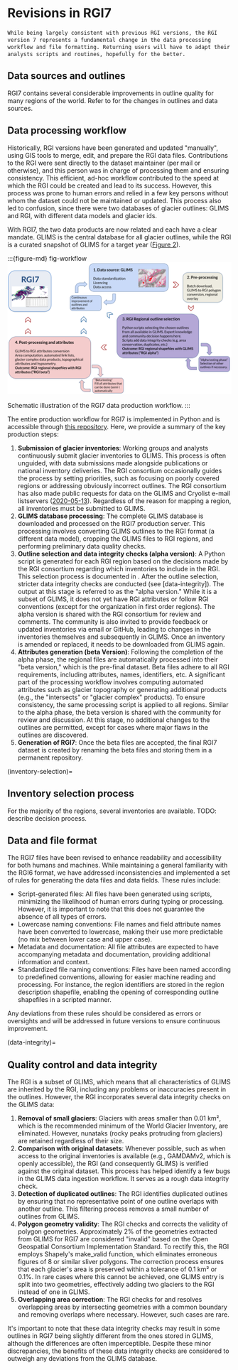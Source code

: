 # Revisions in RGI7 

```{important}
While being largely consistent with previous RGI versions, the RGI version 7 represents a fundamental change in the data processing workflow and file formatting. Returning users will have to adapt their analysts scripts and routines, hopefully for the better.
```

## Data sources and outlines

RGI7 contains several considerable improvements in outline quality for many regions of the world.
Refer to [](05_description_by_region) for the changes in outlines and data sources.

## Data processing workflow

Historically, RGI versions have been generated and updated "manually", using GIS tools to merge, edit, and prepare the RGI data files. Contributions to the RGI were sent directly to the dataset maintainer (per mail or otherwise), and this person was in charge of processing them and ensuring consistency. This efficient, ad-hoc workflow contributed to the speed at which the RGI could be created and lead to its success. However, this process was prone to human errors and relied in a few key persons without whom the dataset could not be maintained or updated. This process also led to confusion, since there were two databases of glacier outlines: GLIMS and RGI, with different data models and glacier ids.

With RGI7, the two data products are now related and each have a clear mandate. GLIMS is the central database for all glacier outlines, while the RGI is a curated snapshot of GLIMS for a target year ([Figure 2](fig-workflow)).

:::{figure-md} fig-workflow
<img src="img/workflow.png" alt="data workflow" class="bg-primary mb-1">

Schematic illustration of the RGI7 data production workflow.
:::

The entire production workflow for RGI7 is implemented in Python and is accessible through [this repository](https://github.com/GLIMS-RGI/rgi7_scripts). Here, we provide a summary of the key production steps:

1. **Submission of glacier inventories**: Working groups and analysts continuously submit glacier inventories to GLIMS. This process is often unguided, with data submissions made alongside publications or national inventory deliveries. The RGI consortium occasionally guides the process by setting priorities, such as focusing on poorly covered regions or addressing obviously incorrect outlines. The RGI consortium has also made public requests for data on the GLIMS and Cryolist e-mail listservers ([2020-05-13](https://lists.cryolist.org/pipermail/cryolist/2020-May/005135.html)). Regardless of the reason for mapping a region, all inventories must be submitted to GLIMS.
2. **GLIMS database processing**: The complete GLIMS database is downloaded and processed on the RGI7 production server. This processing involves converting GLIMS outlines to the RGI format (a different data model), cropping the GLIMS files to RGI regions, and performing preliminary data quality checks.
3. **Outline selection and data integrity checks (alpha version)**: A Python script is generated for each RGI region based on the decisions made by the RGI consortium regarding which inventories to include in the RGI. This selection process is documented in [](inventory-selection). After the outline selection, stricter data integrity checks are conducted (see [data-integrity]). The output at this stage is referred to as the "alpha version." While it is a subset of GLIMS, it does not yet have RGI attributes or follow RGI conventions (except for the organization in first order regions). The alpha version is shared with the RGI consortium for review and comments. The community is also invited to provide feedback or updated inventories via email or GitHub, leading to changes in the inventories themselves and subsequently in GLIMS. Once an inventory is amended or replaced, it needs to be downloaded from GLIMS again.
4. **Attributes generation (beta Version)**: Following the completion of the alpha phase, the regional files are automatically processed into their "beta version," which is the pre-final dataset. Beta files adhere to all RGI requirements, including attributes, names, identifiers, etc. A significant part of the processing workflow involves computing automated attributes such as glacier topography or generating additional products (e.g., the "intersects" or "glacier complex" products). To ensure consistency, the same processing script is applied to all regions. Similar to the alpha phase, the beta version is shared with the community for review and discussion. At this stage, no additional changes to the outlines are permitted, except for cases where major flaws in the outlines are discovered.
5. **Generation of RGI7**: Once the beta files are accepted, the final RGI7 dataset is created by renaming the beta files and storing them in a permanent repository.

(inventory-selection)=
## Inventory selection process

For the majority of the regions, several inventories are available. TODO: describe decision process.

## Data and file format

The RGI7 files have been revised to enhance readability and accessibility for both humans and machines. While maintaining a general familiarity with the RGI6 format, we have addressed inconsistencies and implemented a set of rules for generating the data files and data fields. These rules include:

- Script-generated files: All files have been generated using scripts, minimizing the likelihood of human errors during typing or processing. However, it is important to note that this does not guarantee the absence of all types of errors.
- Lowercase naming conventions: File names and field attribute names have been converted to lowercase, making their use more predictable (no mix between lower case and upper case).
- Metadata and documentation: All file attributes are expected to have accompanying metadata and documentation, providing additional information and context.
- Standardized file naming conventions: Files have been named according to predefined conventions, allowing for easier machine reading and processing. For instance, the region identifiers are stored in the region description shapefile, enabling the opening of corresponding outline shapefiles in a scripted manner.

Any deviations from these rules should be considered as errors or oversights and will be addressed in future versions to ensure continuous improvement.

(data-integrity)=
## Quality control and data integrity

The RGI is a subset of GLIMS, which means that all characteristics of GLIMS are inherited by the RGI, including any problems or inaccuracies present in the outlines. However, the RGI incorporates several data integrity checks on the GLIMS data:

1. **Removal of small glaciers**: Glaciers with areas smaller than 0.01 km², which is the recommended minimum of the World Glacier Inventory, are eliminated. However, nunataks (rocky peaks protruding from glaciers) are retained regardless of their size.
2. **Comparison with original datasets**: Whenever possible, such as when access to the original inventories is available (e.g., GAMDAMv2, which is openly accessible), the RGI (and consequently GLIMS) is verified against the original dataset. This process has helped identify a few bugs in the GLIMS data ingestion workflow. It serves as a rough data integrity check.
3. **Detection of duplicated outlines**: The RGI identifies duplicated outlines by ensuring that no representative point of one outline overlaps with another outline. This filtering process removes a small number of outlines from GLIMS.
4. **Polygon geometry validity**: The RGI checks and corrects the validity of polygon geometries. Approximately 2% of the geometries extracted from GLIMS for RGI7 are considered "invalid" based on the Open Geospatial Consortium Implementation Standard. To rectify this, the RGI employs Shapely's make_valid function, which eliminates erroneous figures of 8 or similar sliver polygons. The correction process ensures that each glacier's area is preserved within a tolerance of 0.1 km² or 0.1%. In rare cases where this cannot be achieved, one GLIMS entry is split into two geometries, effectively adding two glaciers to the RGI instead of one in GLIMS.
5. **Overlapping area correction**: The RGI checks for and resolves overlapping areas by intersecting geometries with a common boundary and removing overlaps where necessary. However, such cases are rare.

It's important to note that these data integrity checks may result in some outlines in RGI7 being slightly different from the ones stored in GLIMS, although the differences are often imperceptible. Despite these minor discrepancies, the benefits of these data integrity checks are considered to outweigh any deviations from the GLIMS database.
